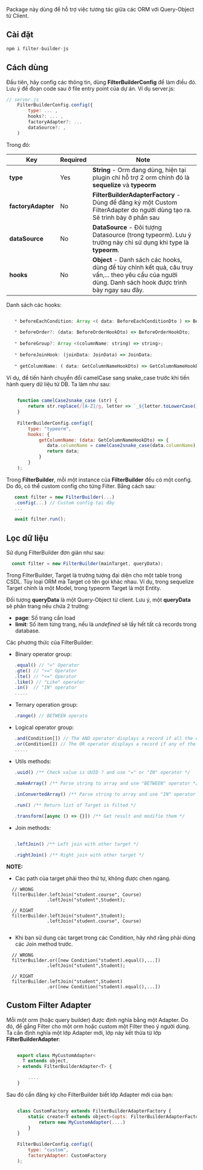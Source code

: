 Package này dùng để hỗ trợ việc tương tác giữa các ORM với Query-Object từ Client.

## Cài đặt
```js
npm i filter-builder-js
```

## Cách dùng

Đầu tiên, hãy config các thông tin, dùng **FilterBuilderConfig** để làm điều đó. Lưu ý để đoạn code sau ở file entry point của dự án. Ví dụ server.js: 
```js
// server.js
    FilterBuilderConfig.config({
        type: ... ,
        hooks?: ... ,
        factoryAdapter?: ...
        dataSource?: ,
    )
```

Trong đó:
 
|Key|Required|Note|
|---|---|---|
|**type**|Yes|**String** - Orm đang dùng, hiện tại plugin chỉ hỗ trợ 2 orm chính đó là **sequelize** và **typeorm**|
|**factoryAdapter**|No|**FilterBuilderAdapterFactory** - Dùng để đăng ký một Custom FilterAdapter do người dùng tạo ra. Sẽ trình bày ở phần sau|
|**dataSource**|No|**DataSource** - Đôi tượng Datasource (trong typeorm). Lưu ý trường này chỉ sử dụng khi type là **typeorm**.|
|**hooks**|No|**Object** - Danh sách các hooks, dùng để tùy chỉnh kết quả, câu truy vấn,... theo yêu cầu của người dùng. Danh sách hook được trình bày ngay sau đây.|


Danh sách các hooks:
```js

   * beforeEachCondition: Array <( data: BeforeEachConditionDto ) => BeforeEachConditionDto>;
   
   * beforeOrder?: (data: BeforeOrderHookDto) => BeforeOrderHookDto; 
   
   * beforeGroup?: Array <(columnName: string) => string>;
   
   * beforeJoinHook: (joinData: JoinData) => JoinData;
   
   * getColumnName: ( data: GetColumnNameHookDto) => GetColumnNameHookDto; 

```

Ví dụ, để tiến hành chuyển đổi camelCase sang snake_case trước khi tiến hành query dữ liệu từ DB. Ta làm như sau:

```js
    
    function camelCase2snake_case (str) {
        return str.replace(/[A-Z]/g, letter => `_${letter.toLowerCase()}`);
    }
    
    FilterBuilderConfig.config({
        type: "typeorm",
        hooks: {
            getColumnName: (data: GetColumnNameHookDto) => {
               data.columnName = camelCase2snake_case(data.columnName);
               return data;
            }
        }
    );
```

Trong **FilterBuilder**, mỗi một instance của **FilterBuilder** đều có một config. Do đó, có thể custom config cho từng Filter. Bằng cách sau:

```js
   const filter = new FilterBuilder(...)
   .config(...) // Custom config tại đây
   ...

   await filter.run();
```

## Lọc dữ liệu
Sử dụng FilterBuilder đơn giản như sau:

```js
  const filter = new FilterBuilder(mainTarget, queryData);
```

Trong FilterBuilder, Target là trường tượng đại diện cho một table trong CSDL. Tùy loại ORM mà Target có tên gọi khác nhau. Ví dụ, trong sequelize Target chính là một Model, trong typeorm Target là một Entity.

Đối tượng **queryData** là một Query-Object từ client. Lưu ý, một **queryData** sẽ phân trang nếu chứa 2 trường:

* **page**: Số trang cần load
* **limit**: Số item từng trang, nếu là *undefined* sẽ lấy hết tất cả records trong database.


Các phương thức của FilterBuilder:

- Binary operator group: 
```js
   .equal() // "=" Operator   
   .gte() // ">=" Operator
   .lte() // "<=" Operator
   .like() // "Like" operator
   .in()  // "IN" operator
   .....
```
- Ternary operation group: 

```js
   .range() // BETWEEN operato
```

- Logical operator group:
```js
   .and(Condition[]) // The AND operator displays a record if all the conditions are TRUE.   
   .or(Condition[]) // The OR operator displays a record if any of the conditions are TRUE.
   .....
```

- Utils methods:
```js
   .uuid() /** Check value is UUID ? and use "=" or "IN" operator */

   .makeArray() /** Parse string to array and use "BETWEEN" operator */
   
   .inConvertedArray() /** Parse string to array and use "IN" operator  */

   .run() /** Return list of Target is filted */

   .transform([async () => {}]) /** Get result and modifíe them */
```


- Join methods:
```js

   .leftJoin() /** Left join with other target */

   .rightJoin() /** Right join with other target */

```

**NOTE:** 
- Các path của target phải theo thứ tự, không được chen ngang.
```
  // WRONG 
  filterBuilder.leftJoin("student.course", Course)
               .leftJoin("student",Student);  

  // RIGHT             
  filterBuilder.leftJoin("student",Student); 
               .leftJoin("student.course", Course)
               
```
- Khi bạn sử dụng các target trong các Condition, hãy nhớ rằng phải dùng các Join method trước.
```
  // WRONG 
  filterBuilder.or([new Condition("student).equal(),...])
               .leftJoin("student",Student);  

  // RIGHT             
  filterBuilder.leftJoin("student",Student)
               .or([new Condition("student).equal(),...])
```



## Custom Filter Adapter
Mỗi một orm (hoặc query builder) được định nghĩa bằng một Adapter. Do đó, để gắng Filter cho một orm hoặc custom một Filter theo ý người dùng. Ta cần định nghĩa một lớp Adapter mới, lớp này kết thừa từ lớp **FilterBuilderAdapter**:

```js

    export class MyCustomAdapter<
      T extends object,
    > extends FilterBuilderAdapter<T> {

        ....
    }

```

Sau đó cần đăng ký cho FilterBuilder biết lớp Adapter mới của bạn:

```js

    class CustomFactory extends FilterBuilderAdapterFactory {
        static create<T extends object>(opts: FilterBuilderAdapterFactoryOptions<T>): FilterBuilderAdapter<T> {
            return new MyCustomAdapter(....)
        }
    }

    FilterBuilderConfig.config({
        type: "custom",
        factoryAdapter: CustomFactory
    );
```